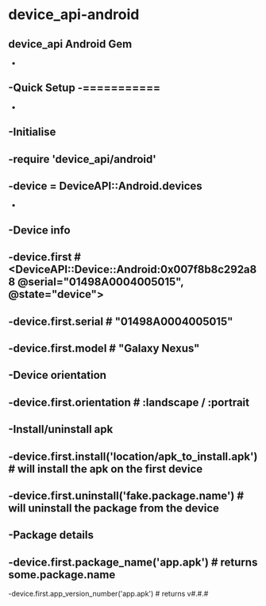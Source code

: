 device_api-android
==================

device_api Android Gem
-
-
-Quick Setup
-===========
-
-
-Initialise
----------
-require 'device_api/android'
-
-device = DeviceAPI::Android.devices
-
-
-Device info
------------
-device.first # <DeviceAPI::Device::Android:0x007f8b8c292a88 @serial="01498A0004005015", @state="device">
-
-device.first.serial # "01498A0004005015"
-
-device.first.model # "Galaxy Nexus"
-
-Device orientation
-------------------
-device.first.orientation # :landscape / :portrait
-
-Install/uninstall apk
----------------------
-device.first.install('location/apk_to_install.apk') # will install the apk on the first device
-
-device.first.uninstall('fake.package.name') # will uninstall the package from the device
-
-Package details
----------------
-device.first.package_name('app.apk') # returns some.package.name
-
-device.first.app_version_number('app.apk') # returns v#.#.#
